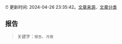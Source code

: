 :alarm_clock: 更新时间: 2024-04-26 23:35:42。[文章来源](/README.md)、[文章分类](/TAGS.md)

## 报告


> 关键字：`报告`、`月报`



